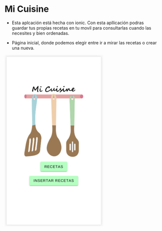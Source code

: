 # Mi Cuisine

* Esta aplcación está hecha con ionic. Con esta apllicación podras guardar tus propias recetas en tu movil para consultarlas cuando las necesites y bien ordenadas.

* Página inicial, donde podemos elegir entre ir a mirar las recetas o crear una nueva.

<img src="img/Selección_002.png" width="320px">

